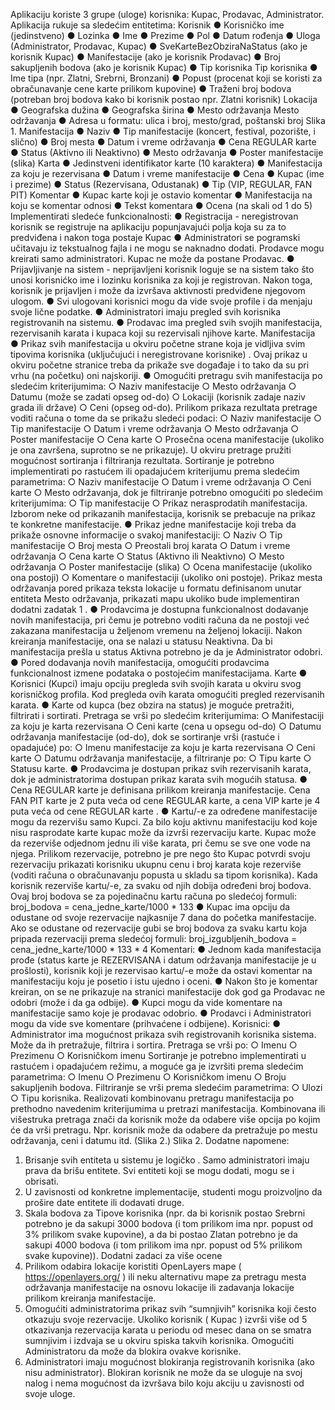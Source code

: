 Aplikaciju koriste
3 grupe (uloge) korisnika: Kupac, Prodavac, Administrator.
 Aplikacija rukuje sa sledećim
entitetima:
Korisnik
● Korisničko ime (jedinstveno)
● Lozinka
● Ime
● Prezime
● Pol
● Datum rođenja
● Uloga (Administrator, Prodavac, Kupac)
● SveKarteBezObziraNaStatus (ako je korisnik Kupac)
● Manifestacije (ako je korisnik Prodavac)
● Broj sakupljenih bodova (ako je korisnik Kupac)
● Tip korisnika
Tip korisnika
● Ime tipa (npr. Zlatni, Srebrni, Bronzani)
● Popust (procenat koji se koristi za obračunavanje cene karte prilikom kupovine)
● Traženi broj bodova (potreban broj bodova kako bi korisnik postao npr. Zlatni korisnik)
Lokacija
● Geografska dužina
● Geografska širina
● Mesto održavanja
Mesto održavanja
● Adresa u formatu: ulica i broj, mesto/grad, poštanski broj
Slika 1.
Manifestacija
● Naziv
● Tip manifestacije (koncert, festival, pozorište, i slično)
● Broj mesta
● Datum i vreme održavanja
● Cena REGULAR karte
● Status (Aktivno ili Neaktivno)
● Mesto održavanja
● Poster manifestacije (slika)
Karta
● Jedinstveni identifikator karte (10 karaktera)
● Manifestacija za koju je rezervisana
● Datum i vreme manifestacije
● Cena
● Kupac (ime i prezime)
● Status (Rezervisana, Odustanak)
● Tip (VIP, REGULAR, FAN PIT)
Komentar
● Kupac karte koji je ostavio komentar
● Manifestacija na koju se komentar odnosi
● Tekst komentara
● Ocena (na skali od 1 do 5)
Implementirati sledeće funkcionalnosti:
● Registracija - neregistrovan korisnik se registruje na aplikaciju popunjavajući polja koja
su za to predviđena i nakon toga postaje Kupac
● Administratori se pogramski učitavaju iz tekstualnog fajla i ne mogu se naknadno dodati.
Prodavce mogu kreirati samo administratori. Kupac ne može da postane
Prodavac.
● Prijavljivanje na sistem - neprijavljeni korisnik loguje se na sistem tako što unosi
korisnićko ime i lozinku korisnika za koji je registrovan. Nakon toga, korisnik je prijavljen i
može da izvršava aktivnosti predviđene njegovom ulogom.
● Svi ulogovani korisnici mogu da vide svoje profile i da menjaju svoje lične podatke.
● Administratori imaju pregled svih korisnika registrovanih na sistemu.
● Prodavac ima pregled svih svojih manifestacija, rezervisanih karata i kupaca koji su
rezervisali njihove karte.
Manifestacija
● Prikaz svih manifestacija u okviru početne strane koja je vidljiva svim tipovima
korisnika (uključujući i neregistrovane korisnike) . Ovaj prikaz u okviru početne stranice
treba da prikaže sve događaje i to tako da su pri vrhu (na početku) oni najskoriji.
● Omogućiti pretragu svih manifestacija po sledećim kriterijumima:
○ Naziv manifestacije
○ Mesto održavanja
○ Datumu (može se zadati opseg od-do)
○ Lokaciji (korisnik zadaje naziv grada ili države)
○ Ceni (opseg od-do).
Prilikom prikaza rezultata pretrage voditi računa o tome da se prikažu sledeći podaci:
○ Naziv manifestacije
○ Tip manifestacije
○ Datum i vreme održavanja
○ Mesto održavanja
○ Poster manifestacije
○ Cena karte
○ Prosečna ocena manifestacije (ukoliko je ona završena, suprotno se ne
prikazuje).
U okviru pretrage pružiti mogućnost sortiranja i filtriranja rezultata. Sortiranje je potrebno
implementirati po rastućem ili opadajućem kriterijumu prema sledećim parametrima:
○ Naziv manifestacije
○ Datum i vreme održavanja
○ Ceni karte
○ Mesto održavanja,
dok je filtriranje potrebno omogućiti po sledećim kriterijumima:
○ Tip manifestacije
○ Prikaz nerasprodatih manifestacija.
Izborom neke od prikazanih manifestacija, korisnik se prebacuje na prikaz te konkretne
manifestacije.
● Prikaz jedne manifestacije koji treba da prikaže osnovne informacije o svakoj
manifestaciji:
○ Naziv
○ Tip manifestacije
○ Broj mesta
○ Preostali broj karata
○ Datum i vreme održavanja
○ Cena karte
○ Status (Aktivno ili Neaktivno)
○ Mesto održavanja
○ Poster manifestacije (slika)
○ Ocena manifestacije (ukoliko ona postoji)
○ Komentare o manifestaciji (ukoliko oni postoje).
Prikaz mesta održavanja pored prikaza teksta lokacije u formatu definisanom unutar
entiteta Mesto održavanja, prikazati mapu ukoliko bude implementiran dodatni zadatak 1 .
● Prodavcima je dostupna funkcionalnost dodavanje novih manifestacija, pri čemu je
potrebno voditi računa da ne postoji već zakazana manifestacija u željenom vremenu na
željenoj lokaciji. Nakon kreiranja manifestacije, ona se nalazi u statusu Neaktivna. Da bi
manifestacija prešla u status Aktivna potrebno je da je Administrator odobri.
● Pored dodavanja novih manifestacija, omogućiti prodavcima funkcionalnost izmene
podataka o postojećim manifestacijama.
Karte
● Korisnici (Kupci) imaju opciju pregleda svih svojih karata u okviru svog korisničkog
profila. Kod pregleda ovih karata omogućiti pregled rezervisanih karata.
● Karte od kupca (bez obzira na status) je moguće pretražiti, filtrirati i sortirati. Pretraga se
vrši po sledećim kriterijumima:
○ Manifestaciji za koju je karta rezervisana
○ Ceni karte (cena u opsegu od-do)
○ Datumu održavanja manifestacije (od-do),
dok se sortiranje vrši (rastuće i opadajuće) po:
○ Imenu manifestacije za koju je karta rezervisana
○ Ceni karte
○ Datumu održavanja manifestacije,
a filtriranje po:
○ Tipu karte
○ Statusu karte.
● Prodavcima je dostupan prikaz svih rezervisanih karata, dok je administratorima
dostupan prikaz karata svih mogućih statusa.
● Cena REGULAR karte je definisana prilikom kreiranja manifestacije. Cena FAN PIT
karte je 2 puta veća od cene REGULAR karte, a cena VIP karte je 4 puta veća od cene
REGULAR karte .
● Kartu/-e za određene manifestacije mogu da rezervišu samo Kupci. Za bilo koju aktivnu
manifestaciju kod koje nisu rasprodate karte kupac može da izvrši rezervaciju karte.
Kupac može da rezerviše odjednom jednu ili više karata, pri čemu se sve one
vode na njega. Prilikom rezervacije, potrebno je pre nego što Kupac potvrdi svoju
rezervaciju prikazati korisniku ukupnu cenu i broj karata koje rezerviše (voditi računa o
obračunavanju popusta u skladu sa tipom korisnika).
Kada korisnik rezerviše kartu/-e, za svaku od njih dobija određeni broj bodova.
Ovaj broj bodova se za pojedinačnu kartu računa po sledećoj formuli:
broj_bodova = cena_jedne_karte/1000 * 133
● Kupac ima opciju da odustane od svoje rezervacije najkasnije 7 dana do početka
manifestacije. Ako se odustane od rezervacije gubi se broj bodova za svaku kartu koja
pripada rezervaciji prema sledećoj formuli:
broj_izgubljenih_bodova = cena_jedne_karte/1000 * 133 * 4
Komentari:
● Jednom kada manifestacija prođe (status karte je REZERVISANA i datum održavanja
manifestacije je u prošlosti), korisnik koji je rezervisao kartu/-e može da ostavi komentar
na manifestaciju koju je posetio i istu ujedno i oceni.
● Nakon što je komentar kreiran, on se ne prikazuje na stranici manifestacije dok god ga
Prodavac ne odobri (može i da ga odbije).
● Kupci mogu da vide komentare na manifestacije samo koje je prodavac odobrio.
● Prodavci i Administratori mogu da vide sve komentare (prihvaćene i odbijene).
Korisnici:
● Administrator ima mogućnost prikaza svih registrovanih korisnika sistema. Može da ih
pretražuje, filtrira i sortira. Pretraga se vrši po:
○ Imenu
○ Prezimenu
○ Korisničkom imenu
Sortiranje je potrebno implementirati u rastućem i opadajućem režimu, a moguće ga je
izvršiti prema sledećim parametrima:
○ Imenu
○ Prezimenu
○ Korisničkom imenu
○ Broju sakupljenih bodova.
Filtriranje se vrši prema sledećim parametrima:
○ Ulozi
○ Tipu korisnika.
Realizovati kombinovanu pretragu manifestacija po prethodno navedenim kriterijumima u
pretrazi manifestacija.
Kombinovana ili višestruka pretraga znači da korisnik može da odabere više opcija po kojim će
da vrši pretragu. Npr. korisnik može da odabere da pretražuje po mestu održavanja, ceni i
datumu itd. (Slika 2.)
Slika 2.
Dodatne napomene:
1. Brisanje svih entiteta u sistemu je logičko . Samo administratori imaju prava da brišu
entitete. Svi entiteti koji se mogu dodati, mogu se i obrisati.
2. U zavisnosti od konkretne implementacije, studenti mogu proizvoljno da prošire date
entitete ili dodavati druge.
3. Skala bodova za Tipove korisnika (npr. da bi
korisnik postao Srebrni potrebno je da sakupi 3000 bodova (i tom prilikom ima npr.
popust od 3% prilikom svake kupovine), a da bi postao Zlatan potrebno je da sakupi
4000 bodova (i tom prilikom ima npr. popust od 5% prilikom svake kupovine)).
Dodatni zadaci za više ocene
1. Prilikom odabira lokacije koristiti OpenLayers mape ( https://openlayers.org/ ) ili neku
alternativu mape za pretragu mesta održavanja manifestacije na osnovu lokacije ili
zadavanja lokacije prilikom kreiranja manifestacije.
2. Omogućiti administratorima prikaz svih “sumnjivih” korisnika koji često otkazuju svoje
rezervacije. Ukoliko korisnik ( Kupac ) izvrši više od 5 otkazivanja rezervacija karata u
periodu od mesec dana on se smatra sumnjivim i izdvaja se u okviru spiska takvih
korisnika. Omogućiti Administratoru da može da blokira ovakve korisnike.
3. Administratori imaju mogućnost blokiranja registrovanih korisnika (ako nisu
administrator). Blokiran korisnik ne može da se uloguje na svoj nalog i nema mogućnost
da izvršava bilo koju akciju u zavisnosti od svoje uloge.
